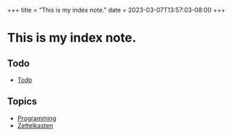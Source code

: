 +++
title = "This is my index note."
date = 2023-03-07T13:57:03-08:00
+++
# This is my index note.

## Todo

- [Todo](todo.md)

## Topics

- [Programming](programming.md)
- [Zettelkasten](zettelkasten.md)